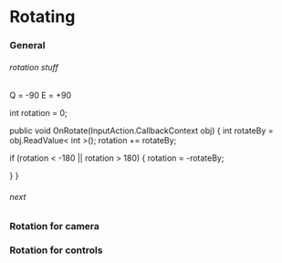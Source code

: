 
# Rotating

### General

###### rotation stuff
Q = -90
E = +90

int rotation = 0;

public void OnRotate(InputAction.CallbackContext obj)
{
  int rotateBy = obj.ReadValue< int >();
  rotation += rotateBy;

  if (rotation < -180 || rotation > 180) 
  {
	  rotation = -rotateBy;

  }
}

###### next



### Rotation for camera

### Rotation for controls